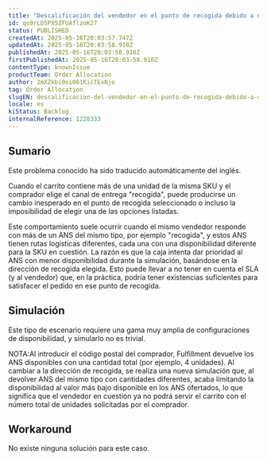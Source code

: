 ```yaml
---
title: "Descalificación del vendedor en el punto de recogida debido a una cantidad divergente entre los ANS en la caja"
id: qs0rLD5PX5ZFUAflzoK27
status: PUBLISHED
createdAt: 2025-05-16T20:03:57.747Z
updatedAt: 2025-05-16T20:03:58.910Z
publishedAt: 2025-05-16T20:03:58.910Z
firstPublishedAt: 2025-05-16T20:03:58.910Z
contentType: knownIssue
productTeam: Order Allocation
author: 2mXZkbi0oi061KicTExNjo
tag: Order Allocation
slugEN: descalificacion-del-vendedor-en-el-punto-de-recogida-debido-a-una-cantidad-divergente-entre-los-ans-en-la-caja
locale: es
kiStatus: Backlog
internalReference: 1228333
---
```


## Sumario

<div class="alert alert-info">
  <p>Este problema conocido ha sido traducido automáticamente del inglés.</p>
</div>


Cuando el carrito contiene más de una unidad de la misma SKU y el comprador elige el canal de entrega "recogida", puede producirse un cambio inesperado en el punto de recogida seleccionado o incluso la imposibilidad de elegir una de las opciones listadas.

Este comportamiento suele ocurrir cuando el mismo vendedor responde con más de un ANS del mismo tipo, por ejemplo "recogida", y estos ANS tienen rutas logísticas diferentes, cada una con una disponibilidad diferente para la SKU en cuestión.
La razón es que la caja intenta dar prioridad al ANS con menor disponibilidad durante la simulación, basándose en la dirección de recogida elegida. Esto puede llevar a no tener en cuenta el SLA (y al vendedor) que, en la práctica, podría tener existencias suficientes para satisfacer el pedido en ese punto de recogida.


##

## Simulación


Este tipo de escenario requiere una gama muy amplia de configuraciones de disponibilidad, y simularlo no es trivial.

NOTA:Al introducir el código postal del comprador, Fulfillment devuelve los ANS disponibles con una cantidad total (por ejemplo, 4 unidades).
Al cambiar a la dirección de recogida, se realiza una nueva simulación que, al devolver ANS del mismo tipo con cantidades diferentes, acaba limitando la disponibilidad al valor más bajo disponible en los ANS ofertados, lo que significa que el vendedor en cuestión ya no podrá servir el carrito con el número total de unidades solicitadas por el comprador.



## Workaround



No existe ninguna solución para este caso.





